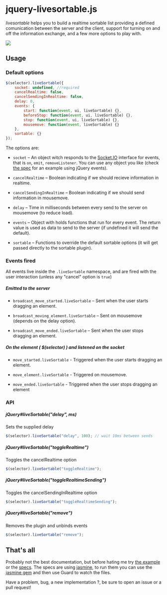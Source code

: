 jquery-livesortable.js
===================

_livesortable_ helps you to build a realtime sortable list providing a defined comunication between the server and the client, support for turning on and off the information exchange, and a few more options to play with.

![](https://raw.github.com/NicoSantangelo/jquery-livesortable.js/master/demo.gif)

Usage
-----

### Default options
```javascript
$(selector).liveSortable({
    socket: undefined, //required
    cancelRealtime: false,
    cancelSendingInRealtime: false,
    delay: 0,
    events: {
        start: function(event, ui, liveSortable) {},
        beforeStop: function(event, ui, liveSortable) {},
        stop: function(event, ui, liveSortable) {},
        mousemove: function(event, liveSortable) {}
    },
    sortable: {}
});
```
The options are:
* `socket` – An object witch responds to the [Socket.IO](http://socket.io) interface for events, that is `on`, `emit`, `removeListener`. You can use any object you like (check [the spec](https://github.com/NicoSantangelo/jquery-livesortable.js/blob/master/spec/javascripts/helpers/spec_helper.js#L59) for an example using jQuery events).

* `cancelRealtime` – Boolean indicating if we should recieve information in realtime.

* `cancelSendingInRealtime` – Boolean indicating if we should send information in mousemove.

* `delay` – Time in milliseconds between every send to the server on mousemove (to reduce load).

* `events` – Object with holds functions that run for every event. The return value is used as data to send to the server (if undefined it will send the default).

* `sortable` – Functions to override the default sortable options (it will get passed directly to the sortable plugin).

### Events fired
All events live inside the `.liveSortable` namespace, and are fired with the user interaction (unless any "cancel" option is `true`)

##### Emitted to the server

* `broadcast_move_started.liveSortable` – Sent when the user starts dragging an element.

* `broadcast_moving_element.liveSortable` – Sent on mousemove (depends on the delay option).

* `broadcast_move_ended.liveSortable` – Sent when the user stops dragging an element.

##### On the element ( $(selector) ) and listened on the socket

* `move_started.liveSortable` -  Triggered when the user starts dragging an element.

* `move_element.liveSortable` - Triggered on mousemove.

* `move_ended.liveSortable` - Triggered when the user stops dragging an element


### API

##### jQuery#liveSortable("delay", ms)
Sets the supplied delay

```javascript
$(selector).liveSortable("delay", 100); // wait 10ms between sends
```

##### jQuery#liveSortable("toggleRealtime")
Toggles the cancelRealtime option

```javascript
$(selector).liveSortable("toggleRealtime");
```
##### jQuery#liveSortable("toggleRealtimeSending")
Toggles the cancelSendingInRealtime option

```javascript
$(selector).liveSortable("toggleRealtimeSending");
```

##### jQuery#liveSortable("remove")
Removes the plugin and unbinds events

```javascript
$(selector).liveSortable("remove");
```


That's all
-----

Probably not the best documentation, but before hating me try [the example](https://github.com/NicoSantangelo/jquery-livesortable.js/tree/master/example) or the [specs](https://github.com/NicoSantangelo/jquery-livesortable.js/tree/master/spec/javascripts). The specs are using [jasmine](http://pivotal.github.io/jasmine/), to run them you can use the [jasmine gem](https://github.com/pivotal/jasmine-gem) and then use Guard to watch the files.

Have a problem, bug, a new implementation ?, be sure to open an issue or a pull request!

